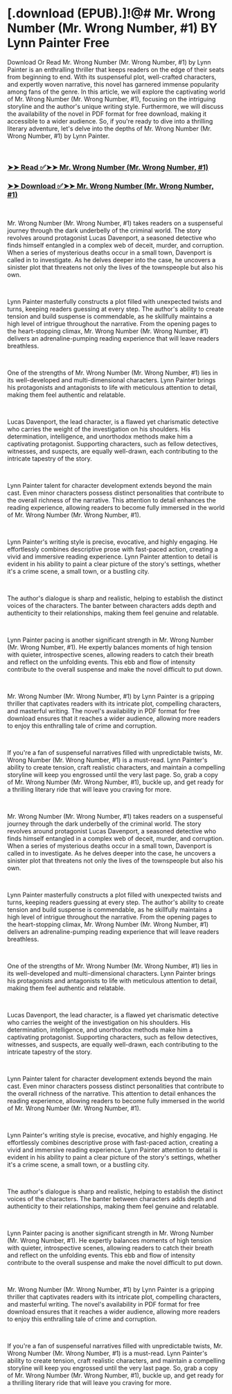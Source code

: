 # [.download (EPUB).]!@# Mr. Wrong Number (Mr. Wrong Number, #1) BY Lynn Painter Free

<p>Download Or Read Mr. Wrong Number (Mr. Wrong Number, #1) by Lynn Painter is an enthralling thriller that keeps readers on the edge of their seats from beginning to end. With its suspenseful plot, well-crafted characters, and expertly woven narrative, this novel has garnered immense popularity among fans of the genre. In this article, we will explore the captivating world of Mr. Wrong Number (Mr. Wrong Number, #1), focusing on the intriguing storyline and the author's unique writing style. Furthermore, we will discuss the availability of the novel in PDF format for free download, making it accessible to a wider audience. So, if you're ready to dive into a thrilling literary adventure, let's delve into the depths of Mr. Wrong Number (Mr. Wrong Number, #1) by Lynn Painter.</p>
<p>&nbsp;</p>

### [➤➤ Read ✅➤➤ Mr. Wrong Number (Mr. Wrong Number, #1)](https://thehelpfulbooks.blogspot.com/id/58964081)

### [➤➤ Download ✅➤➤ Mr. Wrong Number (Mr. Wrong Number, #1)](https://thehelpfulbooks.blogspot.com/id/58964081)

<p>&nbsp;</p>
<p>Mr. Wrong Number (Mr. Wrong Number, #1) takes readers on a suspenseful journey through the dark underbelly of the criminal world. The story revolves around protagonist Lucas Davenport, a seasoned detective who finds himself entangled in a complex web of deceit, murder, and corruption. When a series of mysterious deaths occur in a small town, Davenport is called in to investigate. As he delves deeper into the case, he uncovers a sinister plot that threatens not only the lives of the townspeople but also his own.</p>
<p>&nbsp;</p>
<p>Lynn Painter masterfully constructs a plot filled with unexpected twists and turns, keeping readers guessing at every step. The author's ability to create tension and build suspense is commendable, as he skillfully maintains a high level of intrigue throughout the narrative. From the opening pages to the heart-stopping climax, Mr. Wrong Number (Mr. Wrong Number, #1) delivers an adrenaline-pumping reading experience that will leave readers breathless.</p>
<p>&nbsp;</p>
<p>One of the strengths of Mr. Wrong Number (Mr. Wrong Number, #1) lies in its well-developed and multi-dimensional characters. Lynn Painter brings his protagonists and antagonists to life with meticulous attention to detail, making them feel authentic and relatable.</p>
<p>&nbsp;</p>
<p>Lucas Davenport, the lead character, is a flawed yet charismatic detective who carries the weight of the investigation on his shoulders. His determination, intelligence, and unorthodox methods make him a captivating protagonist. Supporting characters, such as fellow detectives, witnesses, and suspects, are equally well-drawn, each contributing to the intricate tapestry of the story.</p>
<p>&nbsp;</p>
<p>Lynn Painter talent for character development extends beyond the main cast. Even minor characters possess distinct personalities that contribute to the overall richness of the narrative. This attention to detail enhances the reading experience, allowing readers to become fully immersed in the world of Mr. Wrong Number (Mr. Wrong Number, #1).</p>
<p>&nbsp;</p>
<p>Lynn Painter's writing style is precise, evocative, and highly engaging. He effortlessly combines descriptive prose with fast-paced action, creating a vivid and immersive reading experience. Lynn Painter attention to detail is evident in his ability to paint a clear picture of the story's settings, whether it's a crime scene, a small town, or a bustling city.</p>
<p>&nbsp;</p>
<p>The author's dialogue is sharp and realistic, helping to establish the distinct voices of the characters. The banter between characters adds depth and authenticity to their relationships, making them feel genuine and relatable.</p>
<p>&nbsp;</p>
<p>Lynn Painter pacing is another significant strength in Mr. Wrong Number (Mr. Wrong Number, #1). He expertly balances moments of high tension with quieter, introspective scenes, allowing readers to catch their breath and reflect on the unfolding events. This ebb and flow of intensity contribute to the overall suspense and make the novel difficult to put down.</p>
<p>&nbsp;</p>
<p>Mr. Wrong Number (Mr. Wrong Number, #1) by Lynn Painter is a gripping thriller that captivates readers with its intricate plot, compelling characters, and masterful writing. The novel's availability in PDF format for free download ensures that it reaches a wider audience, allowing more readers to enjoy this enthralling tale of crime and corruption.</p>
<p>&nbsp;</p>
<p>If you're a fan of suspenseful narratives filled with unpredictable twists, Mr. Wrong Number (Mr. Wrong Number, #1) is a must-read. Lynn Painter's ability to create tension, craft realistic characters, and maintain a compelling storyline will keep you engrossed until the very last page. So, grab a copy of Mr. Wrong Number (Mr. Wrong Number, #1), buckle up, and get ready for a thrilling literary ride that will leave you craving for more.</p>
<p>&nbsp;</p>
<p>Mr. Wrong Number (Mr. Wrong Number, #1) takes readers on a suspenseful journey through the dark underbelly of the criminal world. The story revolves around protagonist Lucas Davenport, a seasoned detective who finds himself entangled in a complex web of deceit, murder, and corruption. When a series of mysterious deaths occur in a small town, Davenport is called in to investigate. As he delves deeper into the case, he uncovers a sinister plot that threatens not only the lives of the townspeople but also his own.</p>
<p>&nbsp;</p>
<p>Lynn Painter masterfully constructs a plot filled with unexpected twists and turns, keeping readers guessing at every step. The author's ability to create tension and build suspense is commendable, as he skillfully maintains a high level of intrigue throughout the narrative. From the opening pages to the heart-stopping climax, Mr. Wrong Number (Mr. Wrong Number, #1) delivers an adrenaline-pumping reading experience that will leave readers breathless.</p>
<p>&nbsp;</p>
<p>One of the strengths of Mr. Wrong Number (Mr. Wrong Number, #1) lies in its well-developed and multi-dimensional characters. Lynn Painter brings his protagonists and antagonists to life with meticulous attention to detail, making them feel authentic and relatable.</p>
<p>&nbsp;</p>
<p>Lucas Davenport, the lead character, is a flawed yet charismatic detective who carries the weight of the investigation on his shoulders. His determination, intelligence, and unorthodox methods make him a captivating protagonist. Supporting characters, such as fellow detectives, witnesses, and suspects, are equally well-drawn, each contributing to the intricate tapestry of the story.</p>
<p>&nbsp;</p>
<p>Lynn Painter talent for character development extends beyond the main cast. Even minor characters possess distinct personalities that contribute to the overall richness of the narrative. This attention to detail enhances the reading experience, allowing readers to become fully immersed in the world of Mr. Wrong Number (Mr. Wrong Number, #1).</p>
<p>&nbsp;</p>
<p>Lynn Painter's writing style is precise, evocative, and highly engaging. He effortlessly combines descriptive prose with fast-paced action, creating a vivid and immersive reading experience. Lynn Painter attention to detail is evident in his ability to paint a clear picture of the story's settings, whether it's a crime scene, a small town, or a bustling city.</p>
<p>&nbsp;</p>
<p>The author's dialogue is sharp and realistic, helping to establish the distinct voices of the characters. The banter between characters adds depth and authenticity to their relationships, making them feel genuine and relatable.</p>
<p>&nbsp;</p>
<p>Lynn Painter pacing is another significant strength in Mr. Wrong Number (Mr. Wrong Number, #1). He expertly balances moments of high tension with quieter, introspective scenes, allowing readers to catch their breath and reflect on the unfolding events. This ebb and flow of intensity contribute to the overall suspense and make the novel difficult to put down.</p>
<p>&nbsp;</p>
<p>Mr. Wrong Number (Mr. Wrong Number, #1) by Lynn Painter is a gripping thriller that captivates readers with its intricate plot, compelling characters, and masterful writing. The novel's availability in PDF format for free download ensures that it reaches a wider audience, allowing more readers to enjoy this enthralling tale of crime and corruption.</p>
<p>&nbsp;</p>
<p>If you're a fan of suspenseful narratives filled with unpredictable twists, Mr. Wrong Number (Mr. Wrong Number, #1) is a must-read. Lynn Painter's ability to create tension, craft realistic characters, and maintain a compelling storyline will keep you engrossed until the very last page. So, grab a copy of Mr. Wrong Number (Mr. Wrong Number, #1), buckle up, and get ready for a thrilling literary ride that will leave you craving for more.</p>
<p>&nbsp;</p>
